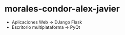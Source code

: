 # morales-condor-alex-javier

- Aplicaciones Web -> DJango Flask
- Escritorio multiplataforma -> PyQt
